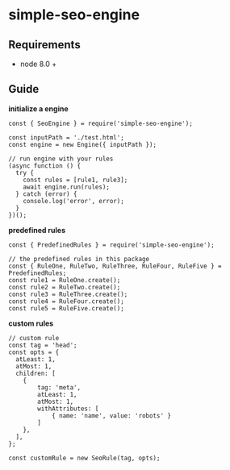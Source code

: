 # simple-seo-engine
## Requirements

 - node 8.0 +

## Guide

**initialize a engine**

	const { SeoEngine } = require('simple-seo-engine');

	const inputPath = './test.html';
	const engine = new Engine({ inputPath });

	// run engine with your rules
	(async function () {
	  try {
	    const rules = [rule1, rule3];
	    await engine.run(rules);
	  } catch (error) {
	    console.log('error', error);
	  }
	})();


**predefined rules**

    const { PredefinedRules } = require('simple-seo-engine');

	// the predefined rules in this package
	const { RuleOne, RuleTwo, RuleThree, RuleFour, RuleFive } = PredefinedRules;
	const rule1 = RuleOne.create();
	const rule2 = RuleTwo.create();
	const rule3 = RuleThree.create();
	const rule4 = RuleFour.create();
	const rule5 = RuleFive.create();

**custom rules**

    // custom rule
	const tag = 'head';
	const opts = {
	  atLeast: 1,
	  atMost: 1,
	  children: [
	    {
		    tag: 'meta',
		    atLeast: 1,
		    atMost: 1,
		    withAttributes: [
			    { name: 'name', value: 'robots' }
			]
		},
	  ],
	};

	const customRule = new SeoRule(tag, opts);


